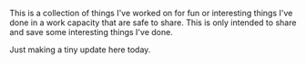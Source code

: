 This is a collection of things I've worked on for fun or interesting things I've done in a work capacity that are safe to share.  This is only intended to share and save some interesting things I've done.  

Just making a tiny update here today.
